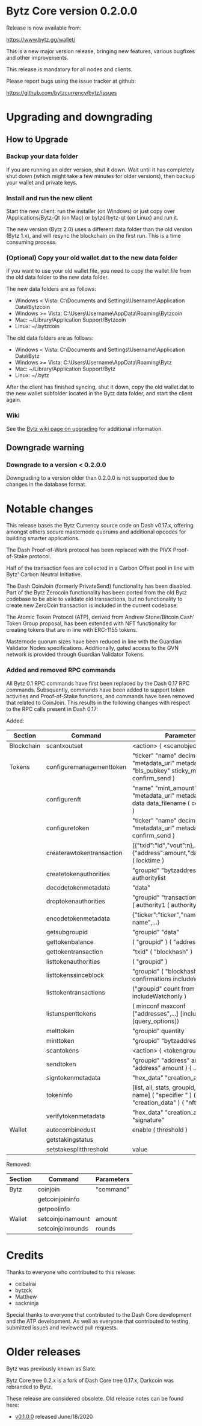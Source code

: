 Bytz Core version 0.2.0.0
==========================

Release is now available from:

  <https://www.bytz.gg/wallet/>

This is a new major version release, bringing new features, various bugfixes
and other improvements.

This release is mandatory for all nodes and clients.

Please report bugs using the issue tracker at github:

  <https://github.com/bytzcurrency/bytz/issues>


Upgrading and downgrading
=========================

How to Upgrade
--------------

### Backup your data folder

If you are running an older version, shut it down. Wait until it has completely
shut down (which might take a few minutes for older versions), then backup your
wallet and private keys. 


### Install and run the new client

Start the new client: run the installer (on Windows) or just copy over
/Applications/Bytz-Qt (on Mac) or bytzd/bytz-qt (on Linux) and run it.

The new version (Bytz 2.0) uses a different data folder than
the old version (Bytz 1.x), and will resync the blockchain on the first run. This is
a time consuming process. 

### (Optional) Copy your old wallet.dat to the new data folder

If you want to use your old wallet file, you need to copy the wallet file from the
old data folder to the new data folder.

The new data folders are as follows:
- Windows < Vista: C:\Documents and Settings\Username\Application Data\Bytzcoin
- Windows >= Vista: C:\Users\Username\AppData\Roaming\Bytzcoin
- Mac: ~/Library/Application Support/Bytzcoin
- Linux: ~/.bytzcoin

The old data folders are as follows:
- Windows < Vista: C:\Documents and Settings\Username\Application Data\Bytz
- Windows >= Vista: C:\Users\Username\AppData\Roaming\Bytz
- Mac: ~/Library/Application Support/Bytz
- Linux: ~/.bytz

After the client has finished syncing, shut it down, copy the old wallet.dat to the
new wallet subfolder located in the Bytz data folder, and start the client again.

### Wiki

See the [Bytz wiki page on upgrading](https://github.com/celbalrai/wiki/wiki/How-to-Upgrade-to-Bytz-2.0) for
additional information.

Downgrade warning
-----------------

### Downgrade to a version < 0.2.0.0

Downgrading to a version older than 0.2.0.0 is not supported due to
changes in the database format.

Notable changes
===============

This release bases the Bytz Currency source code on Dash v0.17.x, offering amongst others secure masternode
quorums and additional opcodes for building smarter applications.

The Dash Proof-of-Work protocol has been replaced with the PIVX Proof-of-Stake protocol.

Half of the transaction fees are collected in a Carbon Offset pool in line with Bytz' Carbon Neutral Initiative.

The Dash CoinJoin (formerly PrivateSend) functionality has been disabled. Part of the Bytz Zerocoin functionality has
been ported from the old Bytz codebase to be able to validate old transactions, but no functionality to create
new ZeroCoin transaction is included in the current codebase.

The Atomic Token Protocol (ATP), derived from Andrew Stone/Bitcoin Cash' Token Group proposal, has been extended
with NFT functionality for creating tokens that are in line with ERC-1155 tokens.

Masternode quorum sizes have been reduced in line with the Guardian Validator Nodes specifications. Additionally, gated
access to the GVN network is provided through Guardian Validator Tokens.

### Added and removed RPC commands

All Bytz 0.1 RPC commands have first been replaced by the Dash 0.17 RPC commands. Subsquently, commands have been added
to support token activities and Proof-of-Stake functions, and commands have been removed that related to CoinJoin.
This results in the following changes with respect to the RPC calls present in Dash 0.17:

Added:

|Section|Command|Parameters|
|-|-|-|
|Blockchain|scantxoutset| \<action\> ( \<scanobjects\> )|
|Tokens|configuremanagementtoken|"ticker" "name" decimal_pos "metadata_url" metadata_hash "bls_pubkey" sticky_melt ( confirm_send )|
||configurenft|"name" "mint_amount" "metadata_url" metadata_hash data data_filename ( confirm_send )|
||configuretoken|"ticker" "name" decimal_pos "metadata_url" metadata_hash ( confirm_send )|
||createrawtokentransaction|[{"txid":"id","vout":n},...] {"address":amount,"data":"hex",...} ( locktime )|
||createtokenauthorities|"groupid" "bytzaddress" authoritylist|
||decodetokenmetadata|"data"|
||droptokenauthorities|"groupid" "transactionid" outputnr [ authority1 ( authority2 ... ) ]|
||encodetokenmetadata|{"ticker":"ticker","name":"token name",...}|
||getsubgroupid|"groupid" "data"|
||gettokenbalance|( "groupid" ) ( "address" )|
||gettokentransaction|"txid" ( "blockhash" )|
||listtokenauthorities|( "groupid" )|
||listtokenssinceblock|"groupid" ( "blockhash" target-confirmations includeWatchonly )|
||listtokentransactions|("groupid" count from includeWatchonly )|
||listunspenttokens|( minconf maxconf  ["addresses",...] [include_unsafe] [query_options])|
||melttoken|"groupid" quantity|
||minttoken|"groupid" "bytzaddress" quantity|
||scantokens|\<action\> ( \<tokengroupid\> )|
||sendtoken|"groupid" "address" amount ( "address" amount ) ( .. )|
||signtokenmetadata|"hex_data" "creation_address"|
||tokeninfo|[list, all, stats, groupid, ticker, name] ( "specifier " ) ( "creation_data" ) ( "nft_data" )|
||verifytokenmetadata|"hex_data" "creation_address" "signature"|
|Wallet|autocombinedust |enable ( threshold )|
||getstakingstatus||
||setstakesplitthreshold|value|

Removed:

|Section|Command|Parameters|
|-|-|-|
|Bytz|coinjoin|"command"|
||getcoinjoininfo||
||getpoolinfo||
|Wallet|setcoinjoinamount|amount|
||setcoinjoinrounds|rounds|

Credits
=======

Thanks to everyone who contributed to this release:

- celbalrai
- bytzck
- Matthew
- sackninja

Special thanks to everyone that contributed to the Dash Core development and the
ATP development.
As well as everyone that contributed to testing, submitted issues and reviewed pull requests.

Older releases
==============

Bytz was previously known as Slate.

Bytz Core tree 0.2.x is a fork of Dash Core tree 0.17.x,
Darkcoin was rebranded to Bytz.

These release are considered obsolete. Old release notes can be found here:

- [v0.1.0.0](https://github.com/bytzcurrency/bytz/blob/master/doc/release-notes/bytz/release-notes-0.1.0.md) released June/18/2020
